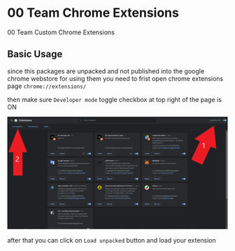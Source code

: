 # 00 Team Chrome Extensions

00 Team Custom Chrome Extensions

## Basic Usage

since this packages are unpacked and not published into the google chrome webstore
for using them you need to frist open chrome extensions page `chrome://extensions/`

then make sure `Developer mode` toggle checkbox at top right of the page is ON

![showcase-1](images/showcase-1.png)

after that you can click on `Load unpacked` button and load your extension

